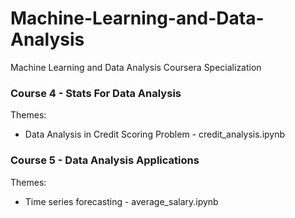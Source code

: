 # Machine-Learning-and-Data-Analysis
Machine Learning and Data Analysis Coursera Specialization 

### Course 4 - Stats For Data Analysis

Themes:  
- Data Analysis in Credit Scoring Problem - credit_analysis.ipynb

### Course 5 - Data Analysis Applications

Themes:
- Time series forecasting - average_salary.ipynb 
